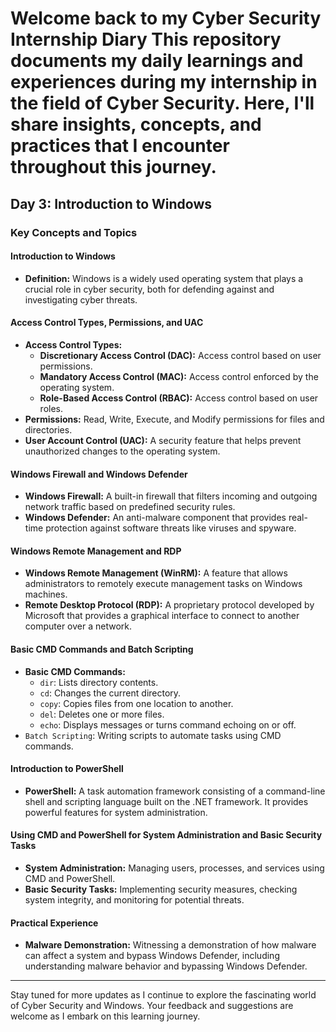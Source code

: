 # Welcome back to my Cyber Security Internship Diary This repository documents my daily learnings and experiences during my internship in the field of Cyber Security. Here, I'll share insights, concepts, and practices that I encounter throughout this journey.

## Day 3: Introduction to Windows

### Key Concepts and Topics

#### **Introduction to Windows**
- **Definition:** Windows is a widely used operating system that plays a crucial role in cyber security, both for defending against and investigating cyber threats.

#### **Access Control Types, Permissions, and UAC**
- **Access Control Types:**
  - **Discretionary Access Control (DAC):** Access control based on user permissions.
  - **Mandatory Access Control (MAC):** Access control enforced by the operating system.
  - **Role-Based Access Control (RBAC):** Access control based on user roles.
- **Permissions:** Read, Write, Execute, and Modify permissions for files and directories.
- **User Account Control (UAC):** A security feature that helps prevent unauthorized changes to the operating system.

#### **Windows Firewall and Windows Defender**
- **Windows Firewall:** A built-in firewall that filters incoming and outgoing network traffic based on predefined security rules.
- **Windows Defender:** An anti-malware component that provides real-time protection against software threats like viruses and spyware.

#### **Windows Remote Management and RDP**
- **Windows Remote Management (WinRM):** A feature that allows administrators to remotely execute management tasks on Windows machines.
- **Remote Desktop Protocol (RDP):** A proprietary protocol developed by Microsoft that provides a graphical interface to connect to another computer over a network.

#### **Basic CMD Commands and Batch Scripting**
- **Basic CMD Commands:**
  - ```dir```: Lists directory contents.
  - ```cd```: Changes the current directory.
  - ```copy```: Copies files from one location to another.
  - ```del```: Deletes one or more files.
  - ```echo```: Displays messages or turns command echoing on or off.
- ```Batch Scripting```: Writing scripts to automate tasks using CMD commands.

#### **Introduction to PowerShell**
- **PowerShell:** A task automation framework consisting of a command-line shell and scripting language built on the .NET framework. It provides powerful features for system administration.

#### **Using CMD and PowerShell for System Administration and Basic Security Tasks**
- **System Administration:** Managing users, processes, and services using CMD and PowerShell.
- **Basic Security Tasks:** Implementing security measures, checking system integrity, and monitoring for potential threats.

#### Practical Experience
- **Malware Demonstration:** Witnessing a demonstration of how malware can affect a system and bypass Windows Defender, including understanding malware behavior and bypassing Windows Defender.

---

Stay tuned for more updates as I continue to explore the fascinating world of Cyber Security and Windows. Your feedback and suggestions are welcome as I embark on this learning journey.

